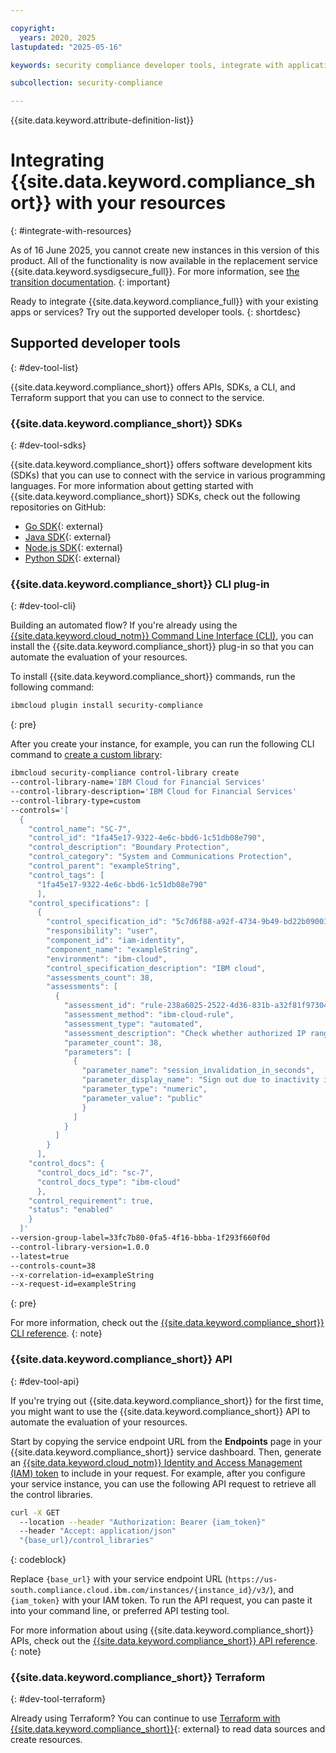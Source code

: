 ```yaml
---

copyright:
  years: 2020, 2025
lastupdated: "2025-05-16"

keywords: security compliance developer tools, integrate with application, API, SDK, CLI

subcollection: security-compliance

---
```


{{site.data.keyword.attribute-definition-list}}

# Integrating {{site.data.keyword.compliance_short}} with your resources
{: #integrate-with-resources}



As of 16 June 2025, you cannot create new instances in this version of this product. All of the functionality is now available in the replacement service {{site.data.keyword.sysdigsecure_full}}. For more information, see [the transition documentation](/docs/security-compliance?topic=security-compliance-scc-transition). 
{: important}



Ready to integrate {{site.data.keyword.compliance_full}} with your existing apps or services? Try out the supported developer tools.
{: shortdesc}

## Supported developer tools
{: #dev-tool-list}

{{site.data.keyword.compliance_short}} offers APIs, SDKs, a CLI, and Terraform support that you can use to connect to the service.


### {{site.data.keyword.compliance_short}} SDKs
{: #dev-tool-sdks}

{{site.data.keyword.compliance_short}} offers software development kits (SDKs) that you can use to connect with the service in various programming languages. For more information about getting started with {{site.data.keyword.compliance_short}} SDKs, check out the following repositories on GitHub:

- [Go SDK](https://github.com/IBM/scc-go-sdk){: external}
- [Java SDK](https://github.com/IBM/scc-java-sdk){: external}
- [Node.js SDK](https://github.com/IBM/scc-node-sdk){: external}
- [Python SDK](https://github.com/IBM/scc-python-sdk){: external}




### {{site.data.keyword.compliance_short}} CLI plug-in
{: #dev-tool-cli}

Building an automated flow? If you're already using the [{{site.data.keyword.cloud_notm}} Command Line Interface (CLI)](/docs/cli?topic=cli-getting-started), you can install the {{site.data.keyword.compliance_short}} plug-in so that you can automate the evaluation of your resources.

To install {{site.data.keyword.compliance_short}} commands, run the following command: 

```sh
ibmcloud plugin install security-compliance
```
{: pre}

After you create your instance, for example, you can run the following CLI command to [create a custom library](/docs/security-compliance?topic=security-compliance-security-compliance-cli&interface=cli#security-compliance-cli-control-libraries-create-command):

```sh
ibmcloud security-compliance control-library create
--control-library-name='IBM Cloud for Financial Services'
--control-library-description='IBM Cloud for Financial Services'
--control-library-type=custom
--controls='[
  {
    "control_name": "SC-7",
    "control_id": "1fa45e17-9322-4e6c-bbd6-1c51db08e790",
    "control_description": "Boundary Protection",
    "control_category": "System and Communications Protection",
    "control_parent": "exampleString",
    "control_tags": [
      "1fa45e17-9322-4e6c-bbd6-1c51db08e790"
      ],
    "control_specifications": [
      {
        "control_specification_id": "5c7d6f88-a92f-4734-9b49-bd22b0900184",
        "responsibility": "user",
        "component_id": "iam-identity",
        "component_name": "exampleString",
        "environment": "ibm-cloud",
        "control_specification_description": "IBM cloud",
        "assessments_count": 38,
        "assessments": [
          {
            "assessment_id": "rule-238a6025-2522-4d36-831b-a32f81f97304",
            "assessment_method": "ibm-cloud-rule",
            "assessment_type": "automated",
            "assessment_description": "Check whether authorized IP ranges are configured for the account",
            "parameter_count": 38,
            "parameters": [
              {
                "parameter_name": "session_invalidation_in_seconds",
                "parameter_display_name": "Sign out due to inactivity in seconds",
                "parameter_type": "numeric",
                "parameter_value": "public"
                }
              ]
            }
          ]
        }
      ],
    "control_docs": {
      "control_docs_id": "sc-7",
      "control_docs_type": "ibm-cloud"
      },
    "control_requirement": true,
    "status": "enabled"
    }
  ]'
--version-group-label=33fc7b80-0fa5-4f16-bbba-1f293f660f0d
--control-library-version=1.0.0
--latest=true
--controls-count=38
--x-correlation-id=exampleString
--x-request-id=exampleString
```
{: pre}


For more information, check out the [{{site.data.keyword.compliance_short}} CLI reference](/docs/security-compliance?topic=security-compliance-security-compliance-cli).
{: note}



### {{site.data.keyword.compliance_short}} API
{: #dev-tool-api}

If you're trying out {{site.data.keyword.compliance_short}} for the first time, you might want to use the {{site.data.keyword.compliance_short}} API to automate the evaluation of your resources. 

Start by copying the service endpoint URL from the **Endpoints** page in your {{site.data.keyword.compliance_short}} service dashboard. Then, generate an [{{site.data.keyword.cloud_notm}} Identity and Access Management (IAM) token](/docs/account?topic=account-iamtoken_from_apikey) to include in your request. For example, after you configure your service instance, you can use the following API request to retrieve all the control libraries.


```sh
curl -X GET 
  --location --header "Authorization: Bearer {iam_token}" 
  --header "Accept: application/json" 
  "{base_url}/control_libraries"

```
{: codeblock}

Replace `{base_url}` with your service endpoint URL (`https://us-south.compliance.cloud.ibm.com/instances/{instance_id}/v3/`), and `{iam_token}` with your IAM token. To run the API request, you can paste it into your command line, or preferred API testing tool. 

For more information about using {{site.data.keyword.compliance_short}} APIs, check out the [{{site.data.keyword.compliance_short}} API reference](/apidocs/security-compliance).
{: note}


### {{site.data.keyword.compliance_short}} Terraform
{: #dev-tool-terraform}

Already using Terraform? You can continue to use [Terraform with {{site.data.keyword.compliance_short}}](https://registry.terraform.io/providers/IBM-Cloud/ibm/latest/docs/resources/scc_rule){: external} to read data sources and create resources. 
